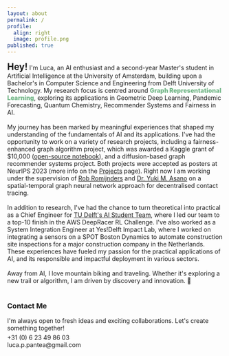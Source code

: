 ```yaml
---
layout: about
permalink: /
profile:
  align: right
  image: profile.png
published: true
---
```


<h2 style="display: inline;">Hey!</h2><p style="display: inline;"> I'm Luca, an AI enthusiast and a second-year Master's student in Artificial Intelligence at the University of Amsterdam, building upon a Bachelor's in Computer Science and Engineering from Delft University of Technology. My research focus is centred around <span style='color: #79ba8d;font-weight:900'>Graph Representational Learning</span>, exploring its applications in Geometric Deep Learning, Pandemic Forecasting, Quantum Chemistry, Recommender Systems and Fairness in AI.<br><br></p>

<p style="display: inline;"> My journey has been marked by meaningful experiences that shaped my understanding of the fundamentals of AI and its applications. I've had the opportunity to work on a variety of research projects, including a fairness-enhanced graph algorithm project, which was awarded a Kaggle grant of $10,000 (<a href="https://www.kaggle.com/code/lucapantea1/reproducibility-study-of-crosswalk">open-source notebook</a>), and a diffusion-based graph recommender systems project. Both projects were accepted as posters at NeurIPS 2023 (more info on the <a href="/projects/">Projects</a> page). Right now I am working under the supervision of <a href="https://robromijnders.github.io/">Rob Romijnders</a> and <a href="https://yukimasano.github.io/">Dr. Yuki M. Asano</a> on a spatial-temporal graph neural network approach for decentralised contact tracing.<br><br></p>

<p style="display: inline;"> 
In addition to research, I've had the chance to turn theoretical into practical as a Chief Engineer for <a href="https://www.teamepoch.net/">TU Delft's AI Student Team</a>, where I led our team to a top-10 finish in the AWS DeepRacer RL Challenge. I've also worked as a System Integration Engineer at Yes!Delft Impact Lab, where I worked on integrating a sensors on a SPOT Boston Dynamics to automate construction site inspections for a major construction company in the Netherlands. These experiences have fueled my passion for the practical applications of AI, and its responsible and impactful deployment in various sectors.<br><br></p>

<p style="display: inline;">Away from AI, I love mountain biking and traveling. Whether it's exploring a new trail or algorithm, I am driven by discovery and innovation. 🚀 <br><br></p>

<h3>Contact Me</h3>
<p style="margin-top: 0; margin-bottom: 5px;">I'm always open to fresh ideas and exciting collaborations. Let's create something together!</p>
<p style="margin-top: 0; margin-bottom: 5px;">
  <span style="display: inline-block; margin-right: 10px;">
    <i class="fas fa-phone-alt"></i> 
    <a href="tel:+31623498603" style="text-decoration: none; color: inherit;">+31 (0) 6 23 49 86 03</a>
  </span> <br>
  <span style="display: inline-block;">
    <i class="fas fa-envelope"></i> 
    <a href="mailto:luca.p.pantea@gmail.com" style="text-decoration: none; color: inherit;">luca.p.pantea@gmail.com</a>
  </span>
</p>
